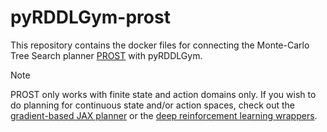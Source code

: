 # pyRDDLGym-prost
This repository contains the docker files for connecting the Monte-Carlo Tree Search planner [PROST](https://github.com/prost-planner/prost) with pyRDDLGym.

> [!NOTE]  
> PROST only works with finite state and action domains only.
> If you wish to do planning for continuous state and/or action spaces, check out the [gradient-based JAX planner](https://github.com/pyrddlgym-project/pyRDDLGym-jax) or the [deep reinforcement learning wrappers](https://github.com/pyrddlgym-project/pyRDDLGym-rl).

